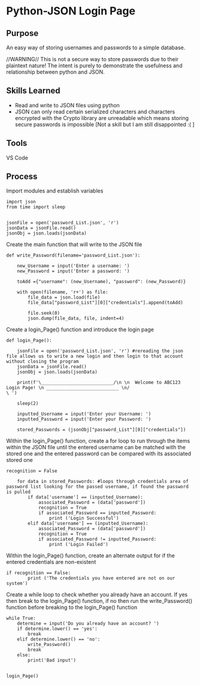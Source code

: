 # Python-JSON Login Page

## Purpose

An easy way of storing usernames and passwords to a simple database.
<p>//WARNING// This is not a secure way to store passwords due to their plaintext nature! The intent is purely to demonstrate the usefulness and relationship between python and JSON.</p>

## Skills Learned

- Read and write to JSON files using python
- JSON can only read certain serialized characters and characters encrypted with the Crypto library are unreadable which means storing secure passwords is impossible [Not a skill but I am still disappointed :( ]

## Tools

VS Code

## Process

Import modules and establish variables

```
import json
from time import sleep


jsonFile = open('password_List.json', 'r')
jsonData = jsonFile.read()
jsonObj = json.loads(jsonData)
```

Create the main function that will write to the JSON file

```
def write_Password(filename='password_List.json'):
    
    new_Username = input('Enter a username: ')
    new_Password = input('Enter a password: ')

    toAdd ={"username": (new_Username), "password": (new_Password)}

    with open(filename, 'r+') as file: 
        file_data = json.load(file)
        file_data["password_List"][0]["credentials"].append(toAdd)

        file.seek(0)
        json.dump(file_data, file, indent=4)
```

Create a login_Page() function and introduce the login page

```
def login_Page():
    
    jsonFile = open('password_List.json', 'r') #rereading the json file allows us to write a new login and then login to that account without closing the program
    jsonData = jsonFile.read()
    jsonObj = json.loads(jsonData)
    
    print(f'\___________________________/\n \n  Welcome to ABC123 Login Page! \n ___________________________ \n/                           \ ')

    sleep(2)

    inputted_Username = input('Enter your Username: ')
    inputted_Password = input('Enter your Password: ')

    stored_Passwords = (jsonObj["password_List"][0]["credentials"])
```

Within the login_Page() function, create a for loop to run through the items within the JSON file until the entered username can be matched with the stored one and the entered password can be compared with its associated stored one

```
recognition = False

    for data in stored_Passwords: #loops through credentials area of password list looking for the passed username, if found the password is pulled
        if data['username'] == (inputted_Username):
            associated_Password = (data['password'])
            recognition = True
            if associated_Password == inputted_Password:
                print ('Login Successful')
        elif data['username'] == (inputted_Username):
            associated_Password = (data['password'])
            recognition = True
            if associated_Password != inputted_Password:
                print ('Login Failed')
```

Within the login_Page() function, create an alternate output for if the entered credentials are non-existent

```
if recognition == False:
        print ('The credentials you have entered are not on our system')
```

Create a while loop to check whether you already have an account. If yes then break to the login_Page() function, if no then run the write_Password() function before breaking to the login_Page() function

```
while True:
    determine = input('Do you already have an account? ')
    if determine.lower() == 'yes':
        break
    elif determine.lower() == 'no':
        write_Password()
        break
    else:
        print('Bad input')
        

login_Page()
```
